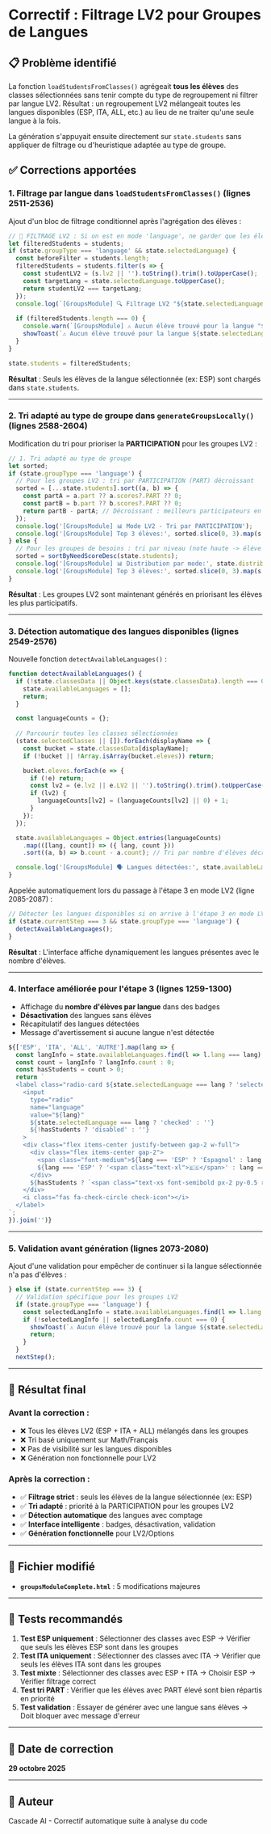 # Correctif : Filtrage LV2 pour Groupes de Langues

## 📋 Problème identifié

La fonction `loadStudentsFromClasses()` agrégeait **tous les élèves** des classes sélectionnées sans tenir compte du type de regroupement ni filtrer par langue LV2. Résultat : un regroupement LV2 mélangeait toutes les langues disponibles (ESP, ITA, ALL, etc.) au lieu de ne traiter qu'une seule langue à la fois.

La génération s'appuyait ensuite directement sur `state.students` sans appliquer de filtrage ou d'heuristique adaptée au type de groupe.

## ✅ Corrections apportées

### 1. **Filtrage par langue dans `loadStudentsFromClasses()`** (lignes 2511-2536)

Ajout d'un bloc de filtrage conditionnel après l'agrégation des élèves :

```javascript
// 🔴 FILTRAGE LV2 : Si on est en mode 'language', ne garder que les élèves de la langue sélectionnée
let filteredStudents = students;
if (state.groupType === 'language' && state.selectedLanguage) {
  const beforeFilter = students.length;
  filteredStudents = students.filter(s => {
    const studentLV2 = (s.lv2 || '').toString().trim().toUpperCase();
    const targetLang = state.selectedLanguage.toUpperCase();
    return studentLV2 === targetLang;
  });
  console.log(`[GroupsModule] 🔍 Filtrage LV2 "${state.selectedLanguage}": ${beforeFilter} élèves → ${filteredStudents.length} élèves`);
  
  if (filteredStudents.length === 0) {
    console.warn(`[GroupsModule] ⚠️ Aucun élève trouvé pour la langue "${state.selectedLanguage}"`);
    showToast(`⚠️ Aucun élève trouvé pour la langue ${state.selectedLanguage}`, 'warning');
  }
}

state.students = filteredStudents;
```

**Résultat** : Seuls les élèves de la langue sélectionnée (ex: ESP) sont chargés dans `state.students`.

---

### 2. **Tri adapté au type de groupe dans `generateGroupsLocally()`** (lignes 2588-2604)

Modification du tri pour prioriser la **PARTICIPATION** pour les groupes LV2 :

```javascript
// 1. Tri adapté au type de groupe
let sorted;
if (state.groupType === 'language') {
  // Pour les groupes LV2 : tri par PARTICIPATION (PART) décroissant
  sorted = [...state.students].sort((a, b) => {
    const partA = a.part ?? a.scores?.PART ?? 0;
    const partB = b.part ?? b.scores?.PART ?? 0;
    return partB - partA; // Décroissant : meilleurs participateurs en premier
  });
  console.log('[GroupsModule] 📊 Mode LV2 - Tri par PARTICIPATION');
  console.log('[GroupsModule] Top 3 élèves:', sorted.slice(0, 3).map(s => `${s.nom} (PART: ${s.part ?? s.scores?.PART ?? 0})`));
} else {
  // Pour les groupes de besoins : tri par niveau (note haute -> élève "fort")
  sorted = sortByNeedScoreDesc(state.students);
  console.log('[GroupsModule] 📊 Distribution par mode:', state.distributionType);
  console.log('[GroupsModule] Top 3 élèves:', sorted.slice(0, 3).map(s => `${s.nom} (${getNeedScoreForStudent(s).toFixed(1)})`));
}
```

**Résultat** : Les groupes LV2 sont maintenant générés en priorisant les élèves les plus participatifs.

---

### 3. **Détection automatique des langues disponibles** (lignes 2549-2576)

Nouvelle fonction `detectAvailableLanguages()` :

```javascript
function detectAvailableLanguages() {
  if (!state.classesData || Object.keys(state.classesData).length === 0) {
    state.availableLanguages = [];
    return;
  }

  const languageCounts = {};
  
  // Parcourir toutes les classes sélectionnées
  (state.selectedClasses || []).forEach(displayName => {
    const bucket = state.classesData[displayName];
    if (!bucket || !Array.isArray(bucket.eleves)) return;

    bucket.eleves.forEach(e => {
      if (!e) return;
      const lv2 = (e.lv2 || e.LV2 || '').toString().trim().toUpperCase();
      if (lv2) {
        languageCounts[lv2] = (languageCounts[lv2] || 0) + 1;
      }
    });
  });

  state.availableLanguages = Object.entries(languageCounts)
    .map(([lang, count]) => ({ lang, count }))
    .sort((a, b) => b.count - a.count); // Tri par nombre d'élèves décroissant

  console.log('[GroupsModule] 🗣️ Langues détectées:', state.availableLanguages);
}
```

Appelée automatiquement lors du passage à l'étape 3 en mode LV2 (ligne 2085-2087) :

```javascript
// Détecter les langues disponibles si on arrive à l'étape 3 en mode LV2
if (state.currentStep === 3 && state.groupType === 'language') {
  detectAvailableLanguages();
}
```

**Résultat** : L'interface affiche dynamiquement les langues présentes avec le nombre d'élèves.

---

### 4. **Interface améliorée pour l'étape 3** (lignes 1259-1300)

- Affichage du **nombre d'élèves par langue** dans des badges
- **Désactivation** des langues sans élèves
- Récapitulatif des langues détectées
- Message d'avertissement si aucune langue n'est détectée

```javascript
${['ESP', 'ITA', 'ALL', 'AUTRE'].map(lang => {
  const langInfo = state.availableLanguages.find(l => l.lang === lang);
  const count = langInfo ? langInfo.count : 0;
  const hasStudents = count > 0;
  return `
  <label class="radio-card ${state.selectedLanguage === lang ? 'selected' : ''} ${!hasStudents ? 'opacity-50' : ''}">
    <input
      type="radio"
      name="language"
      value="${lang}"
      ${state.selectedLanguage === lang ? 'checked' : ''}
      ${!hasStudents ? 'disabled' : ''}
    >
    <div class="flex items-center justify-between gap-2 w-full">
      <div class="flex items-center gap-2">
        <span class="font-medium">${lang === 'ESP' ? 'Espagnol' : lang === 'ITA' ? 'Italien' : lang === 'ALL' ? 'Allemand' : 'Autre'}</span>
        ${lang === 'ESP' ? '<span class="text-xl">🇪🇸</span>' : lang === 'ITA' ? '<span class="text-xl">🇮🇹</span>' : lang === 'ALL' ? '<span class="text-xl">🇩🇪</span>' : '<span class="text-xl">🌍</span>'}
      </div>
      ${hasStudents ? `<span class="text-xs font-semibold px-2 py-0.5 rounded-full bg-purple-100 text-purple-700">${count}</span>` : '<span class="text-xs text-slate-400">0</span>'}
    </div>
    <i class="fas fa-check-circle check-icon"></i>
  </label>
`;
}).join('')}
```

---

### 5. **Validation avant génération** (lignes 2073-2080)

Ajout d'une validation pour empêcher de continuer si la langue sélectionnée n'a pas d'élèves :

```javascript
} else if (state.currentStep === 3) {
  // Validation spécifique pour les groupes LV2
  if (state.groupType === 'language') {
    const selectedLangInfo = state.availableLanguages.find(l => l.lang === state.selectedLanguage);
    if (!selectedLangInfo || selectedLangInfo.count === 0) {
      showToast(`⚠️ Aucun élève trouvé pour la langue ${state.selectedLanguage}`, 'warning');
      return;
    }
  }
  nextStep();
```

---

## 🎯 Résultat final

### Avant la correction :
- ❌ Tous les élèves LV2 (ESP + ITA + ALL) mélangés dans les groupes
- ❌ Tri basé uniquement sur Math/Français
- ❌ Pas de visibilité sur les langues disponibles
- ❌ Génération non fonctionnelle pour LV2

### Après la correction :
- ✅ **Filtrage strict** : seuls les élèves de la langue sélectionnée (ex: ESP)
- ✅ **Tri adapté** : priorité à la PARTICIPATION pour les groupes LV2
- ✅ **Détection automatique** des langues avec comptage
- ✅ **Interface intelligente** : badges, désactivation, validation
- ✅ **Génération fonctionnelle** pour LV2/Options

---

## 📝 Fichier modifié

- **`groupsModuleComplete.html`** : 5 modifications majeures

---

## 🧪 Tests recommandés

1. **Test ESP uniquement** : Sélectionner des classes avec ESP → Vérifier que seuls les élèves ESP sont dans les groupes
2. **Test ITA uniquement** : Sélectionner des classes avec ITA → Vérifier que seuls les élèves ITA sont dans les groupes
3. **Test mixte** : Sélectionner des classes avec ESP + ITA → Choisir ESP → Vérifier filtrage correct
4. **Test tri PART** : Vérifier que les élèves avec PART élevé sont bien répartis en priorité
5. **Test validation** : Essayer de générer avec une langue sans élèves → Doit bloquer avec message d'erreur

---

## 📅 Date de correction

**29 octobre 2025**

---

## 👤 Auteur

Cascade AI - Correctif automatique suite à analyse du code
